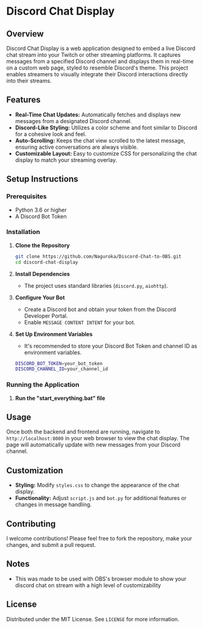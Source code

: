 # Discord Chat Display

## Overview
Discord Chat Display is a web application designed to embed a live Discord chat stream into your Twitch or other streaming platforms. It captures messages from a specified Discord channel and displays them in real-time on a custom web page, styled to resemble Discord's theme. This project enables streamers to visually integrate their Discord interactions directly into their streams.

## Features
- **Real-Time Chat Updates:** Automatically fetches and displays new messages from a designated Discord channel.
- **Discord-Like Styling:** Utilizes a color scheme and font similar to Discord for a cohesive look and feel.
- **Auto-Scrolling:** Keeps the chat view scrolled to the latest message, ensuring active conversations are always visible.
- **Customizable Layout:** Easy to customize CSS for personalizing the chat display to match your streaming overlay.

## Setup Instructions

### Prerequisites
- Python 3.6 or higher
- A Discord Bot Token

### Installation

1. **Clone the Repository**
   ```sh
   git clone https://github.com/Naguroka/Discord-Chat-to-OBS.git
   cd discord-chat-display
   ```

2. **Install Dependencies**
   - The project uses standard libraries (`discord.py`, `aiohttp`).

3. **Configure Your Bot**
   - Create a Discord bot and obtain your token from the Discord Developer Portal.
   - Enable `MESSAGE CONTENT INTENT` for your bot.

4. **Set Up Environment Variables**
   - It's recommended to store your Discord Bot Token and channel ID as environment variables.
   ```sh
   DISCORD_BOT_TOKEN=your_bot_token
   DISCORD_CHANNEL_ID=your_channel_id
   ```

### Running the Application

1. **Run the "start_everything.bat" file**

## Usage

Once both the backend and frontend are running, navigate to `http://localhost:8000` in your web browser to view the chat display. The page will automatically update with new messages from your Discord channel.

## Customization

- **Styling:** Modify `styles.css` to change the appearance of the chat display.
- **Functionality:** Adjust `script.js` and `bot.py` for additional features or changes in message handling.

## Contributing

I welcome contributions! Please feel free to fork the repository, make your changes, and submit a pull request.

## Notes

- This was made to be used with OBS's browser module to show your discord chat on stream with a high level of customizability

## License

Distributed under the MIT License. See `LICENSE` for more information.
```
